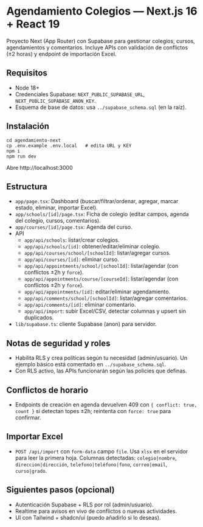 # Agendamiento Colegios — Next.js 16 + React 19

Proyecto Next (App Router) con Supabase para gestionar colegios, cursos, agendamientos y comentarios. Incluye APIs con validación de conflictos (±2 horas) y endpoint de importación Excel.

## Requisitos
- Node 18+
- Credenciales Supabase: `NEXT_PUBLIC_SUPABASE_URL`, `NEXT_PUBLIC_SUPABASE_ANON_KEY`.
- Esquema de base de datos: usa `../supabase_schema.sql` (en la raíz).

## Instalación
```
cd agendamiento-next
cp .env.example .env.local   # edita URL y KEY
npm i
npm run dev
```
Abre http://localhost:3000

## Estructura
- `app/page.tsx`: Dashboard (buscar/filtrar/ordenar, agregar, marcar estado, eliminar, importar Excel).
- `app/schools/[id]/page.tsx`: Ficha de colegio (editar campos, agenda del colegio, cursos, comentarios).
- `app/courses/[id]/page.tsx`: Agenda del curso.
- API
  - `app/api/schools`: listar/crear colegios.
  - `app/api/schools/[id]`: obtener/editar/eliminar colegio.
  - `app/api/courses/school/[schoolId]`: listar/agregar cursos.
  - `app/api/courses/[id]`: eliminar curso.
  - `app/api/appointments/school/[schoolId]`: listar/agendar (con conflictos ±2h y `force`).
  - `app/api/appointments/course/[courseId]`: listar/agendar (con conflictos ±2h y `force`).
  - `app/api/appointments/[id]`: editar/eliminar agendamiento.
  - `app/api/comments/school/[schoolId]`: listar/agregar comentarios.
  - `app/api/comments/[id]`: eliminar comentario.
  - `app/api/import`: subir Excel/CSV, detectar columnas y upsert sin duplicados.
- `lib/supabase.ts`: cliente Supabase (anon) para servidor.

## Notas de seguridad y roles
- Habilita RLS y crea políticas según tu necesidad (admin/usuario). Un ejemplo básico está comentado en `../supabase_schema.sql`.
- Con RLS activo, las APIs funcionarán según las policies que definas.

## Conflictos de horario
- Endpoints de creación en agenda devuelven 409 con `{ conflict: true, count }` si detectan topes ±2h; reintenta con `force: true` para confirmar.

## Importar Excel
- `POST /api/import` con `form-data` campo `file`. Usa `xlsx` en el servidor para leer la primera hoja. Columnas detectadas: `colegio|nombre`, `direccion|dirección`, `telefono|teléfono|fono`, `correo|email`, `curso|grado`.

## Siguientes pasos (opcional)
- Autenticación Supabase + RLS por rol (admin/usuario).
- Realtime para avisos en vivo de conflictos o nuevas actividades.
- UI con Tailwind + shadcn/ui (puedo añadirlo si lo deseas).
